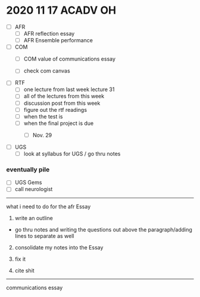 <!--2020-11-17-ACADV-OH-->
# 2020 11 17 ACADV OH

- [ ] AFR
  - [ ] AFR reflection essay
  - [ ] AFR Ensemble performance

- [ ] COM
  - [ ] COM value of communications essay
  - [ ] check com canvas


- [ ] RTF
  - [ ] one lecture from last week lecture 31
  - [ ] all of the lectures from this week
  - [ ] discussion post from this week
  - [ ] figure out the rtf readings
  - [ ] when the test is
  - [ ] when the final project is due
    - [ ] Nov. 29


- [ ] UGS
  - [ ] look at syllabus for UGS / go thru notes

<!--its week 13-->

### eventually pile
- [ ] UGS Gems
- [ ] call neurologist

---

what i need to do for the afr Essay

1. write an outline
  - go thru notes and writing the questions out above the paragraph/adding lines to separate as well

2. consolidate my notes into the Essay

3. fix it

4. cite shit

---

communications essay


























<!--
Abbreviation Key
-->
